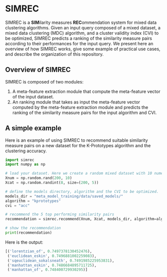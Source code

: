 # SIMREC
SIMREC is a **SIM**ilarity measures **REC**ommendation system for mixed data clustering algorithms. Given an input query composed of a mixed dataset, a mixed data clustering (MDC) algorithm, and a cluster validity index (CVI) to be optimized, SIMREC predicts a ranking of the similarity measure pairs according to their performances for the input query. We present here an overview of how SIMREC works, give some example of practical use cases, and describe the organization of this repository.

## Overview of SIMREC

SIMREC is composed of two modules:

1. A meta-feature extraction module that compute the meta-feature vector of the input dataset.
2. An ranking module that takes as input the meta-feature vector computed by the meta-feature extraction module and predicts the ranking of the similarity measure pairs for the input algorithm and CVI.

## A simple example
Here is an example of using SIMREC to recommend suitable similarity measure pairs on a new dataset for the K-Prototypes algorithm and the clustering accuracy.

``` python
import simrec
import numpy as np

# load your dataset. Here we create a random mixed dataset with 10 numeric attributes and 5 categorical attributes
Xnum = np.random.rand(200, 10)
Xcat = np.random.randint(8, size=(200, 5))

# define the models directory, algorithm and the CVI to be optimized.
models_dir = "meta_model_training/data/saved_models/"
algorithm = "kprototypes"
cvi = "acc"

# recommend the 5 top performing similarity pairs
recommendation = simrec.recommend(Xnum, Xcat, models_dir, algorithm=algorithm, cvi=cvi, k=5)

# show the recommendation
print(recommendation)
```

Here is the output:

``` python
[('lorentzian_of', 0.7497378130452476),
 ('euclidean_eskin', 0.7496881002259083),
 ('sqeuclidean_sokalsneath', 0.7491985225953831),
 ('manhattan_eskin', 0.7486684895711725),
 ('manhattan_of', 0.748400729930295)]
```
